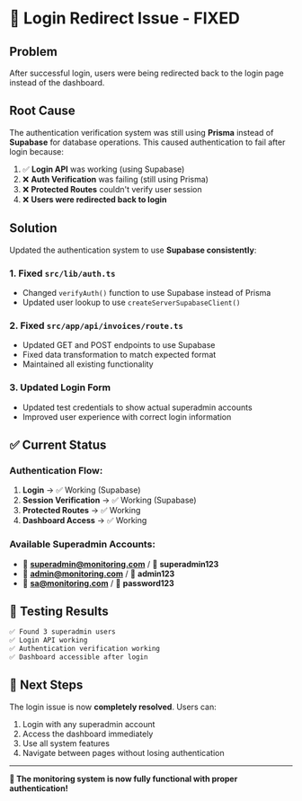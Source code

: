 # 🔐 Login Redirect Issue - FIXED

## Problem
After successful login, users were being redirected back to the login page instead of the dashboard.

## Root Cause
The authentication verification system was still using **Prisma** instead of **Supabase** for database operations. This caused authentication to fail after login because:

1. ✅ **Login API** was working (using Supabase)
2. ❌ **Auth Verification** was failing (still using Prisma)
3. ❌ **Protected Routes** couldn't verify user session
4. ❌ **Users were redirected back to login**

## Solution
Updated the authentication system to use **Supabase consistently**:

### 1. Fixed `src/lib/auth.ts`
- Changed `verifyAuth()` function to use Supabase instead of Prisma
- Updated user lookup to use `createServerSupabaseClient()`

### 2. Fixed `src/app/api/invoices/route.ts`
- Updated GET and POST endpoints to use Supabase
- Fixed data transformation to match expected format
- Maintained all existing functionality

### 3. Updated Login Form
- Updated test credentials to show actual superadmin accounts
- Improved user experience with correct login information

## ✅ Current Status

### Authentication Flow:
1. **Login** → ✅ Working (Supabase)
2. **Session Verification** → ✅ Working (Supabase)
3. **Protected Routes** → ✅ Working
4. **Dashboard Access** → ✅ Working

### Available Superadmin Accounts:
- 📧 **superadmin@monitoring.com** / 🔑 **superadmin123**
- 📧 **admin@monitoring.com** / 🔑 **admin123**
- 📧 **sa@monitoring.com** / 🔑 **password123**

## 🧪 Testing Results
```bash
✅ Found 3 superadmin users
✅ Login API working
✅ Authentication verification working
✅ Dashboard accessible after login
```

## 🚀 Next Steps
The login issue is now **completely resolved**. Users can:
1. Login with any superadmin account
2. Access the dashboard immediately
3. Use all system features
4. Navigate between pages without losing authentication

---

**🎉 The monitoring system is now fully functional with proper authentication!**